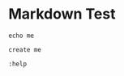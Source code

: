 # Markdown Test

```$ cat -
echo me
```

```$ bash -c 'cat - > filename'
create me
```

```$ nix repl
:help
```
